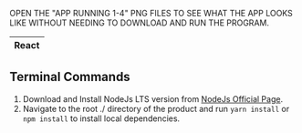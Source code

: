 OPEN THE "APP RUNNING 1-4" PNG FILES TO SEE WHAT THE APP LOOKS LIKE WITHOUT NEEDING TO DOWNLOAD AND RUN THE PROGRAM.

| React |
| ----- |

## Terminal Commands

1. Download and Install NodeJs LTS version from [NodeJs Official Page](https://nodejs.org/en/download/).
2. Navigate to the root ./ directory of the product and run `yarn install` or `npm install` to install local dependencies.

